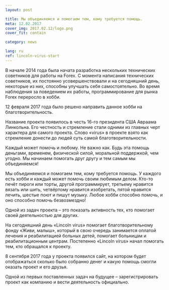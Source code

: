 ```yaml
---
layout: post

title: Мы объединяемся и помогаем тем, кому требуется помощь.
meta: 12.02.2017
cover_img: 2017.02.12/logo.png
cover_fit: contain

category: news

lang: ru
ref: lincoln-virus-start
---
```


В начале 2014 года была начата разработка нескольких технических советников для работы на Forex.
С момента написания технических советников, их постоянно усовершенствовали и на сегодняшний день, некоторые из них, способны улучшать себя самостоятельно.
Во время наблюдения за поведением их работы, программирование для рынка Forex переросло в хобби.

12 февраля 2017 года было решено направить данное хобби на благотворительность.

Название проекта появилось в честь 16-го президента США Авраама Линкольна.
Его честность и стремление стали одними из главных черт характера для самого проекта.
Слово «virus» в проекте взято как стремление донести до людей суть самой благотворительности.

Каждый может помочь и любому.
Не важно как.
Будь эта помощь деньгами, временем, физической силой, моральной поддержкой, чем угодно.
Мы начинаем помогать друг другу и тем самым мы объединяемся!

Мы объединяемся и помогаем тем, кому требуется помощь.
У каждого есть хобби и каждый может помочь своим любимым делом.
Кто-то печёт пироги или торты, другой программирует, третьему нравится вязать или шить, четвёртому нравится изобретать, пятой нравится лечить, шестые поют и пишут музыку.
Любое хобби способно помочь, и оно способно помочь безвозмездно!

Одной из задач проекта – это показать активность тех, кто помогает своей деятельностью для других.

На сегодняшний день «Lincoln virus» помогает благотворительному фонду «Живи, малыш», который в свою очередь занимается оплатой лечения и реабилитацией больных детей, помогает больницам и реабилитационным центрам.
Постепенно «Lincoln virus» начал помогать тем, кто обращался к проекту.

8 сентября 2017 года у проекта появился сайт, на котором будет отображаться сколько было собранно денег и какую помощь смогли оказать проект и его друзья.

Одной из первых поставленных задач на будущее – зарегистрировать проект как компанию и вести деятельность официально.
